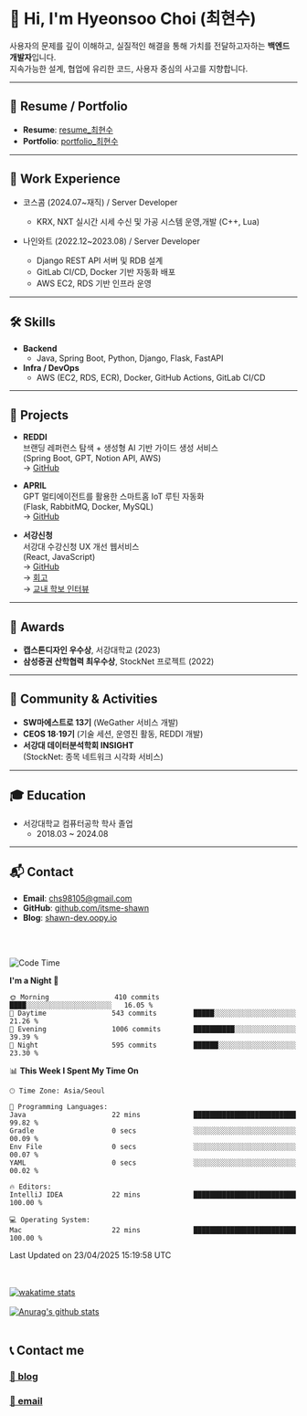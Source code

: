 
# 👋 Hi, I'm Hyeonsoo Choi (최현수)

사용자의 문제를 깊이 이해하고, 실질적인 해결을 통해 가치를 전달하고자하는 **백엔드 개발자**입니다.  
지속가능한 설계, 협업에 유리한 코드, 사용자 중심의 사고를 지향합니다.

---

## 📄 Resume / Portfolio

- **Resume**: [resume_최현수](https://drive.google.com/file/d/1vJPo_nJZva5bo7n27U2LX6Y5LwmPEJDD/view)  
- **Portfolio**: [portfolio_최현수](https://shawn-dev.notion.site/Portfolio-1db44557b5488048bf65f58cb94ea303)  

---

## 💼 Work Experience

* 코스콤 (2024.07~재직) / Server Developer  
  * KRX, NXT 실시간 시세 수신 및 가공 시스템 운영,개발 (C++, Lua)

* 나인와트 (2022.12~2023.08) / Server Developer  
  * Django REST API 서버 및 RDB 설계  
  * GitLab CI/CD, Docker 기반 자동화 배포  
  * AWS EC2, RDS 기반 인프라 운영
---

## 🛠 Skills

* **Backend**
  * Java, Spring Boot, Python, Django, Flask, FastAPI  
* **Infra / DevOps**  
  * AWS (EC2, RDS, ECR), Docker, GitHub Actions, GitLab CI/CD  

---

## 🚀 Projects

* **REDDI**  
브랜딩 레퍼런스 탐색 + 생성형 AI 기반 가이드 생성 서비스  
(Spring Boot, GPT, Notion API, AWS)  
→ [GitHub](https://github.com/team-Reddi/reddi-server)

* **APRIL**  
GPT 멀티에이전트를 활용한 스마트홈 IoT 루틴 자동화  
(Flask, RabbitMQ, Docker, MySQL)  
→ [GitHub](https://github.com/facade-team/APRIL-BE)

* **서강신청**  
서강대 수강신청 UX 개선 웹서비스  
(React, JavaScript)  
→ [GitHub](https://github.com/itsme-shawn/sogang-register-web)  
→ [회고](https://velog.io/@hye0n/서강신청-서비스-개발-후기)  
→ [교내 학보 인터뷰](https://sgunews.sogang.ac.kr/front/cmsboardview.do?siteId=sgunews&bbsConfigFK=4511&pkid=873408)  


---

## 🏅 Awards

- **캡스톤디자인 우수상**, 서강대학교 (2023)
- **삼성증권 산학협력 최우수상**, StockNet 프로젝트 (2022)

---

## 🌱 Community & Activities

- **SW마에스트로 13기** (WeGather 서비스 개발)
- **CEOS 18·19기** (기술 세션, 운영진 활동, REDDI 개발)
- **서강대 데이터분석학회 INSIGHT**  
  (StockNet: 종목 네트워크 시각화 서비스)

---

## 🎓 Education

- 서강대학교 컴퓨터공학 학사 졸업
  - 2018.03 ~ 2024.08
---

## 📬 Contact

- **Email**: chs98105@gmail.com  
- **GitHub**: [github.com/itsme-shawn](https://github.com/itsme-shawn)  
- **Blog**: [shawn-dev.oopy.io](https://shawn-dev.oopy.io)

<br><br>
 
<!--START_SECTION:waka-->
![Code Time](http://img.shields.io/badge/Code%20Time-1%2C648%20hrs%2019%20mins-blue)

**I'm a Night 🦉** 

```text
🌞 Morning                410 commits         ████░░░░░░░░░░░░░░░░░░░░░   16.05 % 
🌆 Daytime                543 commits         █████░░░░░░░░░░░░░░░░░░░░   21.26 % 
🌃 Evening                1006 commits        ██████████░░░░░░░░░░░░░░░   39.39 % 
🌙 Night                  595 commits         ██████░░░░░░░░░░░░░░░░░░░   23.30 % 
```


📊 **This Week I Spent My Time On** 

```text
🕑︎ Time Zone: Asia/Seoul

💬 Programming Languages: 
Java                     22 mins             █████████████████████████   99.82 % 
Gradle                   0 secs              ░░░░░░░░░░░░░░░░░░░░░░░░░   00.09 % 
Env File                 0 secs              ░░░░░░░░░░░░░░░░░░░░░░░░░   00.07 % 
YAML                     0 secs              ░░░░░░░░░░░░░░░░░░░░░░░░░   00.02 % 

🔥 Editors: 
IntelliJ IDEA            22 mins             █████████████████████████   100.00 % 

💻 Operating System: 
Mac                      22 mins             █████████████████████████   100.00 % 
```


 Last Updated on 23/04/2025 15:19:58 UTC
<!--END_SECTION:waka-->

   
<br><br>
[![wakatime stats](https://github-readme-stats.vercel.app/api/wakatime?username=itsme_shawn&layout=compact&show_icons=true&count_private=true&bg_color=30,e96443,904e95&title_color=fff&text_color=fff)](https://github.com/anuraghazra/github-readme-stats)
<br><br> 
[![Anurag's github stats](https://github-readme-stats.vercel.app/api?username=itsme-shawn&show_icons=true&count_private=true&bg_color=30,e96443,904e95&title_color=fff&text_color=fff)](https://github.com/anuraghazra/github-readme-stats)
<br><br>
<!-- [![Top Langs](https://github-readme-stats.vercel.app/api/top-langs/?username=itsme-shawn&hide=html,pug,jupyter%20notebook&layout=compact&bg_color=30,e96443,904e95&title_color=fff&text_color=fff)](https://github.com/anuraghazra/github-readme-stats)
<br><br>   -->


## 📞 Contact me

<h3><a href="https://shawn-dev.me" target="_blank">📝 blog</a></h3>  
<h3><a href="mailto:chs98105@naver.com" target="_blank">📮 email</a></h3>  
  

